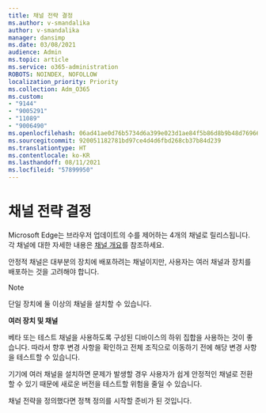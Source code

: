 ```yaml
---
title: 채널 전략 결정
ms.author: v-smandalika
author: v-smandalika
manager: dansimp
ms.date: 03/08/2021
audience: Admin
ms.topic: article
ms.service: o365-administration
ROBOTS: NOINDEX, NOFOLLOW
localization_priority: Priority
ms.collection: Adm_O365
ms.custom:
- "9144"
- "9005291"
- "11089"
- "9006490"
ms.openlocfilehash: 06ad41ae0d76b5734d6a399e023d1ae84f5b86d8b9b48d7696619dbf22d88618
ms.sourcegitcommit: 920051182781bd97ce4d4d6fbd268cb37b84d239
ms.translationtype: HT
ms.contentlocale: ko-KR
ms.lasthandoff: 08/11/2021
ms.locfileid: "57899950"
---
```

# <a name="determine-channel-strategy"></a>채널 전략 결정

Microsoft Edge는 브라우저 업데이트의 수를 제어하는 4개의 채널로 릴리스됩니다. 각 채널에 대한 자세한 내용은 [채널 개요](https://docs.microsoft.com/DeployEdge/microsoft-edge-channels#channel-overview)를 참조하세요.

안정적 채널은 대부분의 장치에 배포하려는 채널이지만, 사용자는 여러 채널과 장치를 배포하는 것을 고려해야 합니다.

> [!NOTE]
> 단일 장치에 둘 이상의 채널을 설치할 수 있습니다.

**여러 장치 및 채널**

베타 또는 테스트 채널을 사용하도록 구성된 디바이스의 하위 집합을 사용하는 것이 좋습니다. 따라서 향후 변경 사항을 확인하고 전체 조직으로 이동하기 전에 해당 변경 사항을 테스트할 수 있습니다.

기기에 여러 채널을 설치하면 문제가 발생할 경우 사용자가 쉽게 안정적인 채널로 전환할 수 있기 때문에 새로운 버전을 테스트할 위험을 줄일 수 있습니다.

채널 전략을 정의했다면 정책 정의를 시작할 준비가 된 것입니다.


